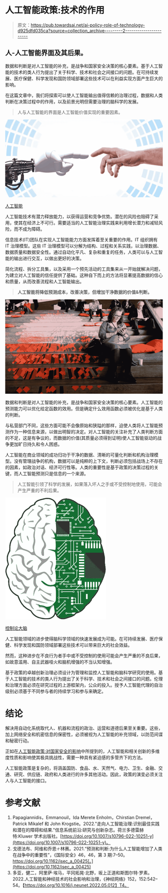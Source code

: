 # 人工智能政策:技术的作用

> 原文：<https://pub.towardsai.net/ai-policy-role-of-technology-d925dfd035ca?source=collection_archive---------2----------------------->

## 人-人工智能界面及其后果。

数据和判断是对人工智能的补充，是战争和国家安全决策的核心要素。基于人工智能的技术的类人行为提出了关于科学、技术和社会之间接口的问题。在可持续发展、医疗保健、科学发现和国防领域部署这些技术可以在利益实现方面产生巨大的影响。

在这篇文章中，我们将探索可以使人工智能输出值得信赖的治理过程，数据和人类判断在决策过程中的作用，以及前景光明但需要治理的脑科学的发展。

> 人与人工智能的界面是人工智能价值实现的重要因素。

![](img/645ee47bf59ada0d092057f000d6b18a.png)

[人工智能](https://www.publicdomainpictures.net/en/view-image.php?image=382569&picture=artificial-intelligence)

人工智能技术有潜力释放能力，以获得运营和竞争优势。潜在的风险也阻碍了采用，使其在经济上不可行。需要适当的人工智能治理实践来利用增长潜力和减轻风险，而不成为障碍。

信息技术(IT)团队在实现人工智能能力方面发挥着至关重要的作用。IT 组织拥有 IT 治理模型。这些 IT 治理模型可以分解为结构、过程和关系实践，以治理数据、数据质量和数据安全性。通过自动化平凡、复杂和重复的任务，人类可以与人工智能的输出进行交互，以做出更好的决策。

简化流程、拆分工具集，以及采用一个预先活动的工具集来从一开始就解决问题，为建立对人工智能的信任提供了基础。这种自下而上的方法将显著提高数据的信心和质量，从而改善流程和人工智能输出。

> **人工智能将降低预测成本，改善决策，但增加干净数据的价值&判断。**

![](img/8125d9131ecbd155339a1cf5b5cc88ca.png)

数据和判断是对人工智能的补充，是战争和国家安全决策的核心要素。人工智能的预测能力可以优化给定函数的效用。但是确定什么效用函数必须被优化是基于人类的判断。

与私营部门不同，这些方面可能不会像原始和狭隘的那样，迫使人类将人工智能预测作为一种信息来源，以做出明智的决定。对人工智能的关注补充了人类判断方面的不足，这是有争议的，而数据的价值(其质量必须得到证明)使人工智能驱动的战争更加旷日持久和令人困惑。

人工智能在商业领域的成功归功于干净的数据、清晰的可量化判断和机构治理模型。没有管理战争的机构，数据可以是纯粹的上下文，判断必须包括战场上不存在的因素，如政治对话、经济可行性等。人类的重要性是基于政策的决策过程的关键，而人工智能预测只是信息的一个来源。

> 人工智能引领了科学的发展，如果落入坏人之手或不受控制地使用，可能会产生严重的不利后果。

![](img/f830aef6534a4286b3e47247a3b94762.png)

[控制论大脑](https://openclipart.org/detail/301267/cybernetic-brain)

人工智能领域的进步使得脑科学领域的快速发展成为可能。在可持续发展、医疗保健、科学发现和国防领域部署这些技术可以带来巨大的社会效益。

然而，这种进步在不良行为者手中或不受控制的使用可能会产生严重的不良后果，如故意滥用、自主武器哑火和脑机增强的不当认知增强。

基于政策的卓越创新治理必须设计为管理和监控人工智能和脑科学研究的使用。基于人工智能的技术的类人行为提出了关于科学、技术和社会之间接口的问题。伦理和治理方面必须在研究过程的上游框架内，公众的投入。授予人工智能代理的自治级别必须基于不同参与者的持续学习和参与来确定。

# **结论**

解决用自动化系统取代人、机器和流程的政治、运营和道德后果至关重要。这些，加上网络安全和机密信息的保密性，必须被视为人工智能的补充领域，以防范间谍和秘密行动。

正如在[人工智能政策:对国家安全的影响](/ai-policy-impact-on-national-security-9bbef5f654d2)中所提到的，人工智能和相关创新的多维度性质和影响使其极具挑战性，需要一种具有紧迫感的多管齐下的方法。

人工智能政策是复杂的，将涵盖国防、食品、水、天然气、电力、卫生、金融、交通、研究、供应链、政府和人类进行的许多其他活动。因此，政策的演变必须关注人与人工智能的接口。

# **参考文献**

1.  Papagiannidis，Emmanouil，Ida Merete Enholm，Chirstian Dremel，Patrick Mikalef 和 John Krogstie。2022."走向人工智能治理:识别最佳实践和潜在的障碍和结果."信息系统前沿:研究与创新杂志。荷兰多德雷赫特:Kluwer 学术出版社。[https://doi.org/10.1007/s10796-022-10251-y](https://doi.org/10.1007/s10796-022-10251-y)。
2.  戈德法布、阿维和乔恩·r·林赛。2021.“预测和判断:为什么人工智能增加了人类在战争中的重要性”，《国际安全》46，46，第 3 期:7–50。https://doi.org/10.1162/isec_a_00425[。](https://doi.org/10.1162/isec_a_00425)
3.  多亚，健二，阿里萨·埃马，平冈拓晃·北野，坂上正道和斯图尔特·罗素。2022.人工智能和神经技术的社会影响和治理，《神经网络》152，152:542–54。【https://doi.org/10.1016/j.neunet.2022.05.012】T4。